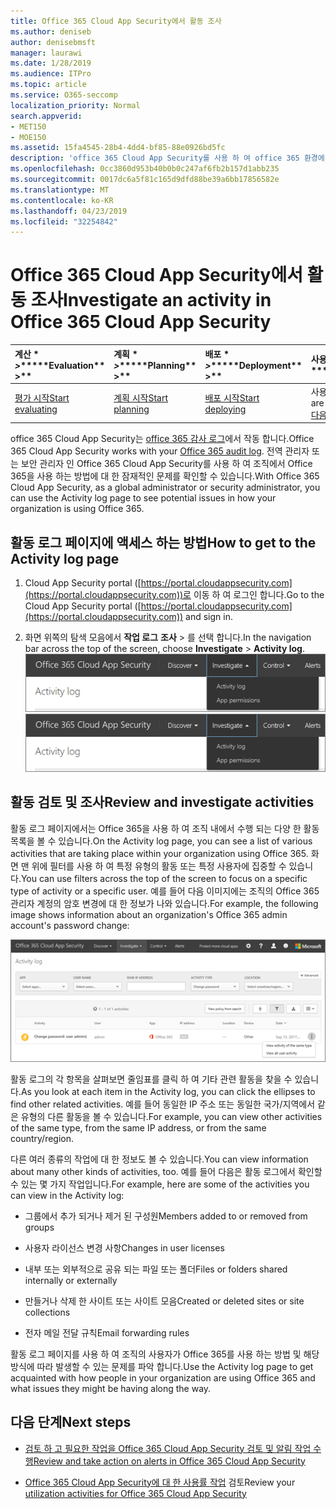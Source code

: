 ```yaml
---
title: Office 365 Cloud App Security에서 활동 조사
ms.author: deniseb
author: denisebmsft
manager: laurawi
ms.date: 1/28/2019
ms.audience: ITPro
ms.topic: article
ms.service: O365-seccomp
localization_priority: Normal
search.appverid:
- MET150
- MOE150
ms.assetid: 15fa4545-28b4-4dd4-bf85-88e0926bd5fc
description: 'office 365 Cloud App Security를 사용 하 여 office 365 환경에서 활동과 계정을 확인 하 여 어떤 일이 일어나는지 볼 수 있습니다. '
ms.openlocfilehash: 0cc3860d953b40b0b0c247af6fb2b157d1abb235
ms.sourcegitcommit: 0017dc6a5f81c165d9dfd88be39a6bb17856582e
ms.translationtype: MT
ms.contentlocale: ko-KR
ms.lasthandoff: 04/23/2019
ms.locfileid: "32254842"
---
```

# <a name="investigate-an-activity-in-office-365-cloud-app-security"></a><span data-ttu-id="a6ab7-103">Office 365 Cloud App Security에서 활동 조사</span><span class="sxs-lookup"><span data-stu-id="a6ab7-103">Investigate an activity in Office 365 Cloud App Security</span></span>
  
|<span data-ttu-id="a6ab7-104">계산 \* *\>*\*</span><span class="sxs-lookup"><span data-stu-id="a6ab7-104">\*\*\*\*Evaluation\*\* \>\*\*</span></span>|<span data-ttu-id="a6ab7-105">계획 \* *\>*\*</span><span class="sxs-lookup"><span data-stu-id="a6ab7-105">\*\*\*\*Planning\*\* \>\*\*</span></span>|<span data-ttu-id="a6ab7-106">배포 \* *\>*\*</span><span class="sxs-lookup"><span data-stu-id="a6ab7-106">\*\*\*\*Deployment\*\* \>\*\*</span></span>|<span data-ttu-id="a6ab7-107">사용률 \* \* \* \*</span><span class="sxs-lookup"><span data-stu-id="a6ab7-107">\*\*\*\*Utilization\*\*\*\*</span></span>|
|:-----|:-----|:-----|:-----|
|[<span data-ttu-id="a6ab7-108">평가 시작</span><span class="sxs-lookup"><span data-stu-id="a6ab7-108">Start evaluating</span></span>](office-365-cas-overview.md) <br/> |[<span data-ttu-id="a6ab7-109">계획 시작</span><span class="sxs-lookup"><span data-stu-id="a6ab7-109">Start planning</span></span>](get-ready-for-office-365-cas.md) <br/> |[<span data-ttu-id="a6ab7-110">배포 시작</span><span class="sxs-lookup"><span data-stu-id="a6ab7-110">Start deploying</span></span>](turn-on-office-365-cas.md) <br/> |<span data-ttu-id="a6ab7-111">사용자가 여기 있어!</span><span class="sxs-lookup"><span data-stu-id="a6ab7-111">You are here!</span></span>  <br/> [<span data-ttu-id="a6ab7-112">다음 단계</span><span class="sxs-lookup"><span data-stu-id="a6ab7-112">Next steps</span></span>](#next-steps) <br/> |
   
<span data-ttu-id="a6ab7-113">office 365 Cloud App Security는 [office 365 감사 로그](detailed-properties-in-the-office-365-audit-log.md)에서 작동 합니다.</span><span class="sxs-lookup"><span data-stu-id="a6ab7-113">Office 365 Cloud App Security works with your [Office 365 audit log](detailed-properties-in-the-office-365-audit-log.md).</span></span> <span data-ttu-id="a6ab7-114">전역 관리자 또는 보안 관리자 인 Office 365 Cloud App Security를 사용 하 여 조직에서 Office 365을 사용 하는 방법에 대 한 잠재적인 문제를 확인할 수 있습니다.</span><span class="sxs-lookup"><span data-stu-id="a6ab7-114">With Office 365 Cloud App Security, as a global administrator or security administrator, you can use the Activity log page to see potential issues in how your organization is using Office 365.</span></span>
  
## <a name="how-to-get-to-the-activity-log-page"></a><span data-ttu-id="a6ab7-115">활동 로그 페이지에 액세스 하는 방법</span><span class="sxs-lookup"><span data-stu-id="a6ab7-115">How to get to the Activity log page</span></span>

1. <span data-ttu-id="a6ab7-116">Cloud App Security portal ([https://portal.cloudappsecurity.com](https://portal.cloudappsecurity.com))로 이동 하 여 로그인 합니다.</span><span class="sxs-lookup"><span data-stu-id="a6ab7-116">Go to the Cloud App Security portal ([https://portal.cloudappsecurity.com](https://portal.cloudappsecurity.com)) and sign in.</span></span>
  
2. <span data-ttu-id="a6ab7-117">화면 위쪽의 탐색 모음에서 **작업 로그** **조사** \> 를 선택 합니다.</span><span class="sxs-lookup"><span data-stu-id="a6ab7-117">In the navigation bar across the top of the screen, choose **Investigate** \> **Activity log**.</span></span><br/><span data-ttu-id="a6ab7-118">![O365 CAS 포털에서 조사를 선택 합니다.](media/8c7b87c9-71a6-4952-adb2-185e941ffe9a.png)</span><span class="sxs-lookup"><span data-stu-id="a6ab7-118">![In the O365 CAS portal, choose Investigate.](media/8c7b87c9-71a6-4952-adb2-185e941ffe9a.png)</span></span>
  
## <a name="review-and-investigate-activities"></a><span data-ttu-id="a6ab7-119">활동 검토 및 조사</span><span class="sxs-lookup"><span data-stu-id="a6ab7-119">Review and investigate activities</span></span>

<span data-ttu-id="a6ab7-120">활동 로그 페이지에서는 Office 365을 사용 하 여 조직 내에서 수행 되는 다양 한 활동 목록을 볼 수 있습니다.</span><span class="sxs-lookup"><span data-stu-id="a6ab7-120">On the Activity log page, you can see a list of various activities that are taking place within your organization using Office 365.</span></span> <span data-ttu-id="a6ab7-121">화면 맨 위에 필터를 사용 하 여 특정 유형의 활동 또는 특정 사용자에 집중할 수 있습니다.</span><span class="sxs-lookup"><span data-stu-id="a6ab7-121">You can use filters across the top of the screen to focus on a specific type of activity or a specific user.</span></span> <span data-ttu-id="a6ab7-122">예를 들어 다음 이미지에는 조직의 Office 365 관리자 계정의 암호 변경에 대 한 정보가 나와 있습니다.</span><span class="sxs-lookup"><span data-stu-id="a6ab7-122">For example, the following image shows information about an organization's Office 365 admin account's password change:</span></span>
  
![Office 365 Cloud App Security에서 활동 로그 조사 \> 를 선택 합니다.](media/5d54600c-59cd-4f33-b4f0-29b75c37baae.png)
  
<span data-ttu-id="a6ab7-124">활동 로그의 각 항목을 살펴보면 줄임표를 클릭 하 여 기타 관련 활동을 찾을 수 있습니다.</span><span class="sxs-lookup"><span data-stu-id="a6ab7-124">As you look at each item in the Activity log, you can click the ellipses to find other related activities.</span></span> <span data-ttu-id="a6ab7-125">예를 들어 동일한 IP 주소 또는 동일한 국가/지역에서 같은 유형의 다른 활동을 볼 수 있습니다.</span><span class="sxs-lookup"><span data-stu-id="a6ab7-125">For example, you can view other activities of the same type, from the same IP address, or from the same country/region.</span></span>
  
<span data-ttu-id="a6ab7-126">다른 여러 종류의 작업에 대 한 정보도 볼 수 있습니다.</span><span class="sxs-lookup"><span data-stu-id="a6ab7-126">You can view information about many other kinds of activities, too.</span></span> <span data-ttu-id="a6ab7-127">예를 들어 다음은 활동 로그에서 확인할 수 있는 몇 가지 작업입니다.</span><span class="sxs-lookup"><span data-stu-id="a6ab7-127">For example, here are some of the activities you can view in the Activity log:</span></span>
  
- <span data-ttu-id="a6ab7-128">그룹에서 추가 되거나 제거 된 구성원</span><span class="sxs-lookup"><span data-stu-id="a6ab7-128">Members added to or removed from groups</span></span>
    
- <span data-ttu-id="a6ab7-129">사용자 라이선스 변경 사항</span><span class="sxs-lookup"><span data-stu-id="a6ab7-129">Changes in user licenses</span></span>
    
- <span data-ttu-id="a6ab7-130">내부 또는 외부적으로 공유 되는 파일 또는 폴더</span><span class="sxs-lookup"><span data-stu-id="a6ab7-130">Files or folders shared internally or externally</span></span>
    
- <span data-ttu-id="a6ab7-131">만들거나 삭제 한 사이트 또는 사이트 모음</span><span class="sxs-lookup"><span data-stu-id="a6ab7-131">Created or deleted sites or site collections</span></span>
    
- <span data-ttu-id="a6ab7-132">전자 메일 전달 규칙</span><span class="sxs-lookup"><span data-stu-id="a6ab7-132">Email forwarding rules</span></span>
    
<span data-ttu-id="a6ab7-133">활동 로그 페이지를 사용 하 여 조직의 사용자가 Office 365를 사용 하는 방법 및 해당 방식에 따라 발생할 수 있는 문제를 파악 합니다.</span><span class="sxs-lookup"><span data-stu-id="a6ab7-133">Use the Activity log page to get acquainted with how people in your organization are using Office 365 and what issues they might be having along the way.</span></span>
  
## <a name="next-steps"></a><span data-ttu-id="a6ab7-134">다음 단계</span><span class="sxs-lookup"><span data-stu-id="a6ab7-134">Next steps</span></span>

- [<span data-ttu-id="a6ab7-135">검토 하 고 필요한 작업을 Office 365 Cloud App Security 검토 및 알림 작업 수행</span><span class="sxs-lookup"><span data-stu-id="a6ab7-135">Review and take action on alerts in Office 365 Cloud App Security</span></span>](review-office-365-cas-alerts.md)
    
- <span data-ttu-id="a6ab7-136">[Office 365 Cloud App Security에 대 한 사용률 작업](utilization-activities-for-ocas.md) 검토</span><span class="sxs-lookup"><span data-stu-id="a6ab7-136">Review your [utilization activities for Office 365 Cloud App Security](utilization-activities-for-ocas.md)</span></span>
    

